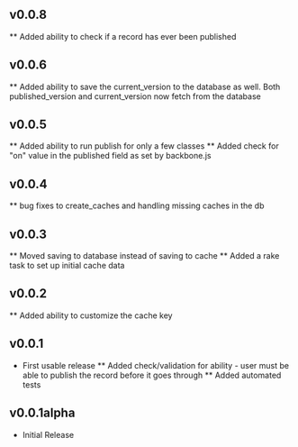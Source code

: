 ## v0.0.8
** Added ability to check if a record has ever been published

## v0.0.6
** Added ability to save the current_version to the database as well. Both published_version and current_version now fetch from the database

## v0.0.5
** Added ability to run publish for only a few classes
** Added check for "on" value in the published field as set by backbone.js

## v0.0.4
** bug fixes to create_caches and handling missing caches in the db

## v0.0.3
** Moved saving to database instead of saving to cache
** Added a rake task to set up initial cache data

## v0.0.2
** Added ability to customize the cache key

## v0.0.1

* First usable release
** Added check/validation for ability - user must be able to publish the record before it goes through
** Added automated tests


## v0.0.1alpha

* Initial Release
